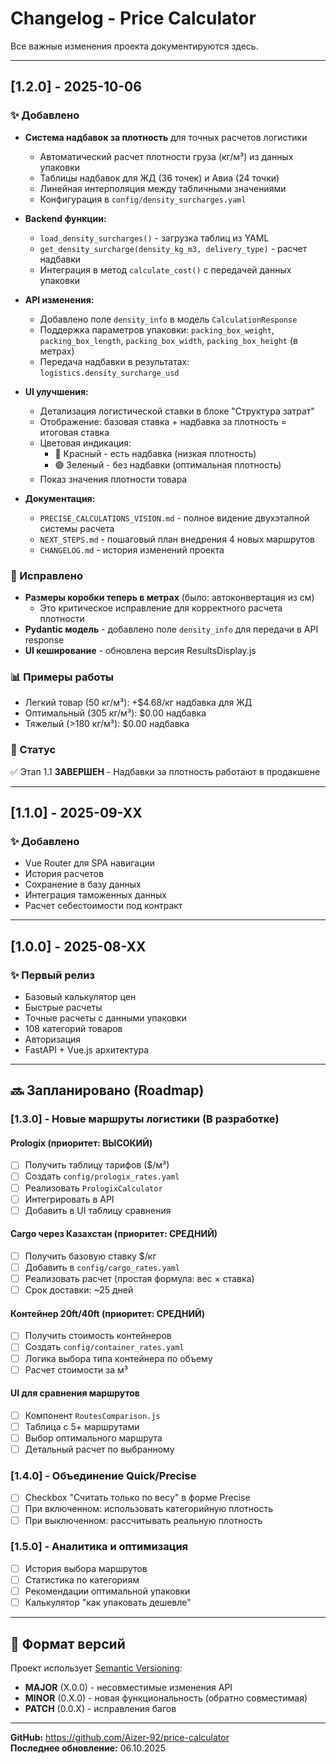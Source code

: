 # Changelog - Price Calculator

Все важные изменения проекта документируются здесь.

---

## [1.2.0] - 2025-10-06

### ✨ Добавлено
- **Система надбавок за плотность** для точных расчетов логистики
  - Автоматический расчет плотности груза (кг/м³) из данных упаковки
  - Таблицы надбавок для ЖД (36 точек) и Авиа (24 точки)
  - Линейная интерполяция между табличными значениями
  - Конфигурация в `config/density_surcharges.yaml`

- **Backend функции:**
  - `load_density_surcharges()` - загрузка таблиц из YAML
  - `get_density_surcharge(density_kg_m3, delivery_type)` - расчет надбавки
  - Интеграция в метод `calculate_cost()` с передачей данных упаковки

- **API изменения:**
  - Добавлено поле `density_info` в модель `CalculationResponse`
  - Поддержка параметров упаковки: `packing_box_weight`, `packing_box_length`, `packing_box_width`, `packing_box_height` (в метрах)
  - Передача надбавки в результатах: `logistics.density_surcharge_usd`

- **UI улучшения:**
  - Детализация логистической ставки в блоке "Структура затрат"
  - Отображение: базовая ставка + надбавка за плотность = итоговая ставка
  - Цветовая индикация:
    - 🔴 Красный - есть надбавка (низкая плотность)
    - 🟢 Зеленый - без надбавки (оптимальная плотность)
  - Показ значения плотности товара

- **Документация:**
  - `PRECISE_CALCULATIONS_VISION.md` - полное видение двухэтапной системы расчета
  - `NEXT_STEPS.md` - пошаговый план внедрения 4 новых маршрутов
  - `CHANGELOG.md` - история изменений проекта

### 🐛 Исправлено
- **Размеры коробки теперь в метрах** (было: автоконвертация из см)
  - Это критическое исправление для корректного расчета плотности
- **Pydantic модель** - добавлено поле `density_info` для передачи в API response
- **UI кеширование** - обновлена версия ResultsDisplay.js

### 📊 Примеры работы
- Легкий товар (50 кг/м³): +$4.68/кг надбавка для ЖД
- Оптимальный (305 кг/м³): $0.00 надбавка
- Тяжелый (>180 кг/м³): $0.00 надбавка

### 🎯 Статус
✅ Этап 1.1 **ЗАВЕРШЕН** - Надбавки за плотность работают в продакшене

---

## [1.1.0] - 2025-09-XX

### ✨ Добавлено
- Vue Router для SPA навигации
- История расчетов
- Сохранение в базу данных
- Интеграция таможенных данных
- Расчет себестоимости под контракт

---

## [1.0.0] - 2025-08-XX

### ✨ Первый релиз
- Базовый калькулятор цен
- Быстрые расчеты
- Точные расчеты с данными упаковки
- 108 категорий товаров
- Авторизация
- FastAPI + Vue.js архитектура

---

## 🔜 Запланировано (Roadmap)

### [1.3.0] - Новые маршруты логистики (В разработке)

#### Prologix (приоритет: ВЫСОКИЙ)
- [ ] Получить таблицу тарифов ($/м³)
- [ ] Создать `config/prologix_rates.yaml`
- [ ] Реализовать `PrologixCalculator`
- [ ] Интегрировать в API
- [ ] Добавить в UI таблицу сравнения

#### Cargo через Казахстан (приоритет: СРЕДНИЙ)
- [ ] Получить базовую ставку $/кг
- [ ] Добавить в `config/cargo_rates.yaml`
- [ ] Реализовать расчет (простая формула: вес × ставка)
- [ ] Срок доставки: ~25 дней

#### Контейнер 20ft/40ft (приоритет: СРЕДНИЙ)
- [ ] Получить стоимость контейнеров
- [ ] Создать `config/container_rates.yaml`
- [ ] Логика выбора типа контейнера по объему
- [ ] Расчет стоимости за м³

#### UI для сравнения маршрутов
- [ ] Компонент `RoutesComparison.js`
- [ ] Таблица с 5+ маршрутами
- [ ] Выбор оптимального маршрута
- [ ] Детальный расчет по выбранному

### [1.4.0] - Объединение Quick/Precise
- [ ] Checkbox "Считать только по весу" в форме Precise
- [ ] При включенном: использовать категорийную плотность
- [ ] При выключенном: рассчитывать реальную плотность

### [1.5.0] - Аналитика и оптимизация
- [ ] История выбора маршрутов
- [ ] Статистика по категориям
- [ ] Рекомендации оптимальной упаковки
- [ ] Калькулятор "как упаковать дешевле"

---

## 📝 Формат версий

Проект использует [Semantic Versioning](https://semver.org/):

- **MAJOR** (X.0.0) - несовместимые изменения API
- **MINOR** (0.X.0) - новая функциональность (обратно совместимая)
- **PATCH** (0.0.X) - исправления багов

---

**GitHub:** https://github.com/Aizer-92/price-calculator  
**Последнее обновление:** 06.10.2025












